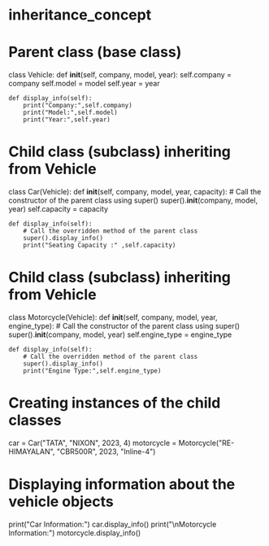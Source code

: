 # inheritance_concept
# Parent class (base class)
class Vehicle:
    def __init__(self, company, model, year):
        self.company = company
        self.model = model
        self.year = year

    def display_info(self):
        print("Company:",self.company)
        print("Model:",self.model)
        print("Year:",self.year)

# Child class (subclass) inheriting from Vehicle
class Car(Vehicle):
    def __init__(self, company, model, year, capacity):
        # Call the constructor of the parent class using super()
        super().__init__(company, model, year)
        self.capacity = capacity

    def display_info(self):
        # Call the overridden method of the parent class
        super().display_info()
        print("Seating Capacity :" ,self.capacity)

# Child class (subclass) inheriting from Vehicle
class Motorcycle(Vehicle):
    def __init__(self, company, model, year, engine_type):
        # Call the constructor of the parent class using super()
        super().__init__(company, model, year)
        self.engine_type = engine_type

    def display_info(self):
        # Call the overridden method of the parent class
        super().display_info()
        print("Engine Type:",self.engine_type)

# Creating instances of the child classes
car = Car("TATA", "NIXON", 2023, 4)
motorcycle = Motorcycle("RE-HIMAYALAN", "CBR500R", 2023, "Inline-4")

# Displaying information about the vehicle objects
print("Car Information:")
car.display_info()
print("\nMotorcycle Information:")
motorcycle.display_info()
